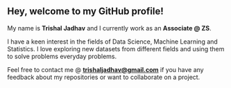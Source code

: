 ## Hey, welcome to my GitHub profile!
My name is **Trishal Jadhav** and I currently work as an **Associate @ ZS**.

I have a keen interest in the fields of Data Science, Machine Learning and Statistics. I love exploring new datasets from different fields and using them to solve problems everyday problems.

Feel free to contact me @ **trishaljadhav@gmail.com** if you have any feedback about my repositories or want to collaborate on a project.
